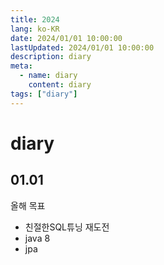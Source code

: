 ```yaml
---
title: 2024
lang: ko-KR
date: 2024/01/01 10:00:00
lastUpdated: 2024/01/01 10:00:00
description: diary
meta:
  - name: diary
    content: diary
tags: ["diary"]
---
```


# diary

## 01.01

올해 목표

- 친절한SQL튜닝 재도전
- java 8
- jpa
